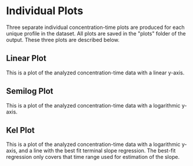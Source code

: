 # Individual Plots
Three separate individual concentration-time plots are produced for each unique profile in the dataset. All plots are saved in the "plots" folder of the output. These three plots are described below.

## Linear Plot
This is a plot of the analyzed concentration-time data with a linear y-axis.

## Semilog Plot
This is a plot of the analyzed concentration-time data with a logarithmic y-axis.

## Kel Plot
This is a plot of the analyzed concentration-time data with a logarithmic y-axis, and a line with the best fit terminal slope regression. The best-fit regression only covers that time range used for estimation of the slope.
